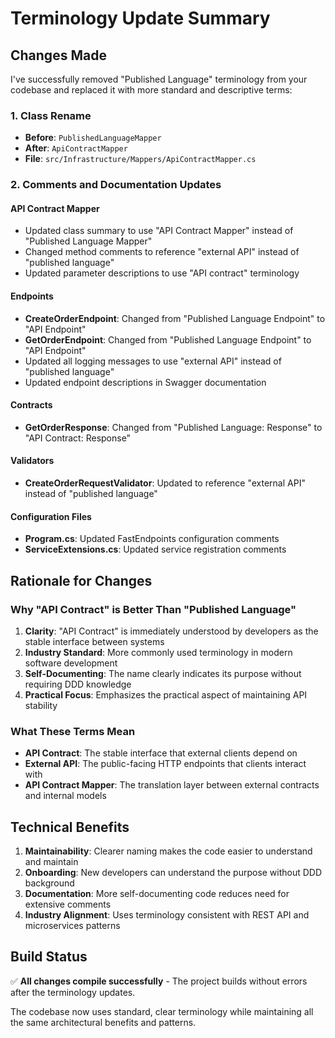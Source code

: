 # Terminology Update Summary

## Changes Made

I've successfully removed "Published Language" terminology from your codebase and replaced it with more standard and descriptive terms:

### 1. Class Rename

- **Before**: `PublishedLanguageMapper`
- **After**: `ApiContractMapper`
- **File**: `src/Infrastructure/Mappers/ApiContractMapper.cs`

### 2. Comments and Documentation Updates

#### API Contract Mapper

- Updated class summary to use "API Contract Mapper" instead of "Published Language Mapper"
- Changed method comments to reference "external API" instead of "published language"
- Updated parameter descriptions to use "API contract" terminology

#### Endpoints

- **CreateOrderEndpoint**: Changed from "Published Language Endpoint" to "API Endpoint"
- **GetOrderEndpoint**: Changed from "Published Language Endpoint" to "API Endpoint"
- Updated all logging messages to use "external API" instead of "published language"
- Updated endpoint descriptions in Swagger documentation

#### Contracts

- **GetOrderResponse**: Changed from "Published Language: Response" to "API Contract: Response"

#### Validators

- **CreateOrderRequestValidator**: Updated to reference "external API" instead of "published language"

#### Configuration Files

- **Program.cs**: Updated FastEndpoints configuration comments
- **ServiceExtensions.cs**: Updated service registration comments

## Rationale for Changes

### Why "API Contract" is Better Than "Published Language"

1. **Clarity**: "API Contract" is immediately understood by developers as the stable interface between systems
2. **Industry Standard**: More commonly used terminology in modern software development
3. **Self-Documenting**: The name clearly indicates its purpose without requiring DDD knowledge
4. **Practical Focus**: Emphasizes the practical aspect of maintaining API stability

### What These Terms Mean

- **API Contract**: The stable interface that external clients depend on
- **External API**: The public-facing HTTP endpoints that clients interact with
- **API Contract Mapper**: The translation layer between external contracts and internal models

## Technical Benefits

1. **Maintainability**: Clearer naming makes the code easier to understand and maintain
2. **Onboarding**: New developers can understand the purpose without DDD background
3. **Documentation**: More self-documenting code reduces need for extensive comments
4. **Industry Alignment**: Uses terminology consistent with REST API and microservices patterns

## Build Status

✅ **All changes compile successfully** - The project builds without errors after the terminology updates.

The codebase now uses standard, clear terminology while maintaining all the same architectural benefits and patterns.
